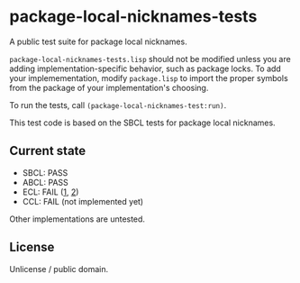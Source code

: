 # package-local-nicknames-tests

A public test suite for package local nicknames.

`package-local-nicknames-tests.lisp` should not be modified unless you are
adding implementation-specific behavior, such as package locks. To add your
implemementation, modify `package.lisp` to import the proper symbols from the
package of your implementation's choosing.

To run the tests, call `(package-local-nicknames-test:run)`.

This test code is based on the SBCL tests for package local nicknames.

## Current state

* SBCL: PASS
* ABCL: PASS
* ECL: FAIL ([1](https://gitlab.com/embeddable-common-lisp/ecl/issues/462),
  [2](https://gitlab.com/embeddable-common-lisp/ecl/issues/467))
* CCL: FAIL (not implemented yet)

Other implementations are untested.

## License

Unlicense / public domain.
